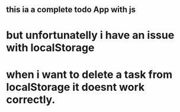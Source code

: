 ## this ia a complete todo App with js 
# but  unfortunatelly i have an issue with localStorage
# when i want to delete a task from localStorage it doesnt work correctly. 